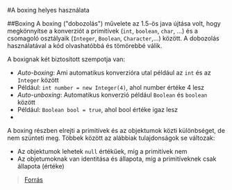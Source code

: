 #A boxing helyes használata

##Boxing
A boxing ("dobozolás") művelete az 1.5-ös java újtása volt, hogy megkönnyítse a konverziót a primitívek (`int`, `boolean`, `char`, ...) és a csomagoló osztályaik (`Integer`, `Boolean`, 
`Character`,...) között. 
A dobozolás használatával a kód olvashatóbbá és tömörebbé válik.

A boxignak két biztosított szempotja van:
*  *Auto-boxing*: Ami automatikus konverzióra utal például az `int` és az `Integer` között
  * Például: `int number = new Integer(4)`, ahol number értéke 4 lesz
*  *Auto-unboxing*: Automatikus konverzió például `Boolean` és `boolean` között
  * Például: `Boolean bool = true`, ahol bool értéke igaz lesz
  * 
  
A boxing részben elrejti a primitívek és az objektumok közti különbséget, de nem szünteti meg. Többek között az alábbiak tulajdonságok se változak:
*  Az objektumok lehetek `null` értékűek, míg a primitívek nem
*  Az objetumoknak van identitása és állapota, míg a primitíveknek csak állapota (értéke)


>[Forrás](http://javapractices.com/topic/TopicAction.do?Id=197 "Forrás")